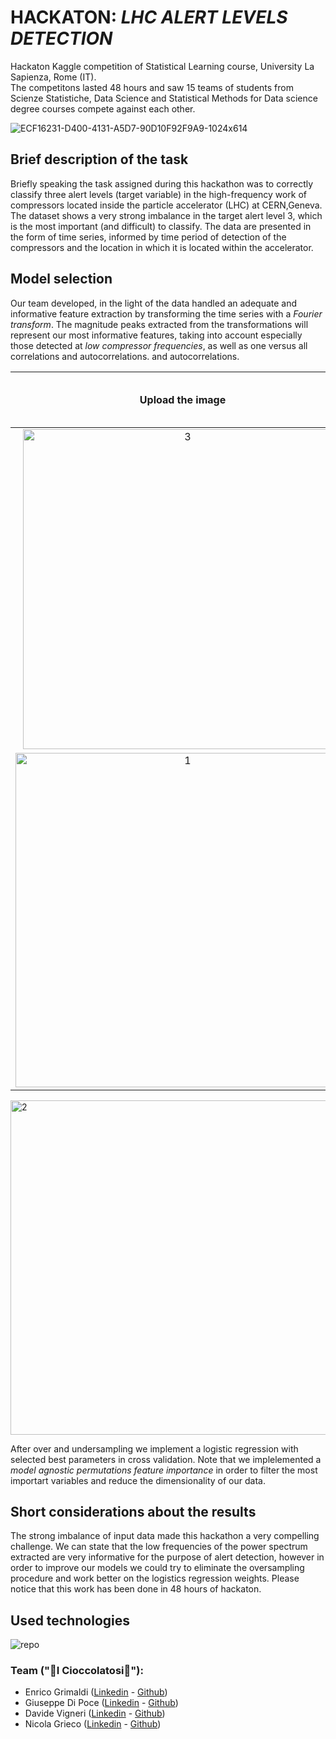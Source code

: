 # HACKATON: *LHC ALERT LEVELS DETECTION*
Hackaton Kaggle competition of Statistical Learning course, University La Sapienza, Rome (IT).\
The competitons lasted 48 hours and saw 15 teams of students from Scienze Statistiche, Data Science and Statistical Methods for Data science degree courses compete against each other.

![ECF16231-D400-4131-A5D7-90D10F92F9A9-1024x614](https://github.com/giuseppedipoce/HACKATON-LHC-alert-detection/assets/114066138/5172a233-c443-4b9e-aef2-a226e3c55276)



## Brief description of the task

Briefly speaking the task assigned during this hackathon was to correctly classify three alert levels 
(target variable) in the high-frequency work of compressors located inside the particle accelerator (LHC) at CERN,Geneva.
The dataset shows a very strong imbalance in the target
alert level 3, which is the most important (and difficult) to classify.
The data are presented in the form of time series, informed by 
time period of detection of the compressors and the location
in which it is located within the accelerator.


## Model selection

Our team developed, in the light of the data handled
an adequate and informative feature extraction by transforming 
the time series with a *Fourier transform*. The magnitude peaks extracted 
from the transformations will represent our most informative features, 
taking into account especially those detected at *low compressor frequencies*, as well as one versus all correlations and autocorrelations. 
and autocorrelations. 

Upload the image           |     Search the most similar bacterias     | Analyze the specs
:-------------------------:|:-------------------------: |:-------------------------:
<img width="512" alt="3" src="https://github.com/giuseppedipoce/HACKATON-LHC-alert-detection/assets/93355495/46b9aa2c-2e85-415f-9905-62d3197600d6"> |
<img width="535" alt="1" src="https://github.com/giuseppedipoce/HACKATON-LHC-alert-detection/assets/93355495/2338924e-a32c-4f40-81d7-edbe81894367"> |
<img width="535" alt="2" src="https://github.com/giuseppedipoce/HACKATON-LHC-alert-detection/assets/93355495/dfd1ca77-4e4c-4db5-813b-8fa66fd753e7">

After over and undersampling we implement a logistic
regression with selected best parameters in cross validation. Note that we implelemented a *model agnostic permutations
feature importance* in order to filter the most importart variables and reduce the dimensionality of our data. 

## Short considerations about the results

The strong imbalance of input data made this hackathon a very compelling challenge. We can state that the low frequencies of the power spectrum extracted are very informative for the purpose of alert detection, however in order to improve our models we could try to eliminate the oversampling procedure and work better on the logistics regression weights. Please notice that this work has been done in 48 hours of hackaton.

## Used technologies
![repo](https://github.com/giuseppedipoce/HACKATON-Stat.-Learning-/assets/114066138/a09d2bfa-4348-4286-8a1a-538f3d9ab5f5)




### Team ("🍫I Cioccolatosi🍫"): 
- Enrico Grimaldi ([Linkedin](https://www.linkedin.com/in/enrico-grimaldi18/) - [Github](https://github.com/Engrima18))
- Giuseppe Di Poce ([Linkedin](https://www.linkedin.com/in/giuseppe-di-poce-82a4ba14a/) - [Github](https://github.com/))
- Davide Vigneri ([Linkedin](https://www.linkedin.com/in/davide-vigneri-59a56021a/) - [Github](https://github.com/giuseppedipoce))
- Nicola Grieco ([Linkedin](https://www.linkedin.com/in/nicola-grieco-36a993233/) - [Github](https://github.com/nicolagrieco00))
